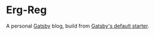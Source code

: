 # Erg-Reg

A personal [Gatsby](https://www.gatsbyjs.org/) blog, build from [Gatsby's default starter](https://github.com/gatsbyjs/gatsby-starter-default).
